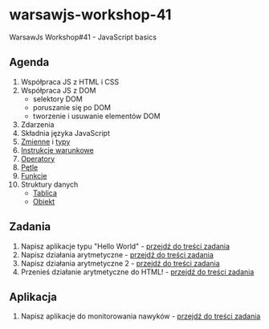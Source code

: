 # warsawjs-workshop-41
WarsawJs Workshop#41 - JavaScript basics

## Agenda
1. Współpraca JS z HTML i CSS
1. Współpraca JS z DOM
    - selektory DOM
    - poruszanie się po DOM
    - tworzenie i usuwanie elementów DOM
1. Zdarzenia
1. Składnia języka JavaScript
1. [Zmienne](https://js-sandbox.basaj.dev/manual/#/data-types/variables?id=zmienne) i [typy](https://js-sandbox.basaj.dev/manual/#/data-types/types?id=typy-warto%c5%9bci)
1. [Instrukcje warunkowe](https://js-sandbox.basaj.dev/manual/#/condition-statements/if-else)
1. [Operatory](https://js-sandbox.basaj.dev/manual/#/operators/arithmetics)
1. [Pętle](https://js-sandbox.basaj.dev/manual/#/loops/while)
1. [Funkcje](https://js-sandbox.basaj.dev/manual/#/functions/functions)
1. Struktury danych
    - [Tablica](https://js-sandbox.basaj.dev/manual/#/arrays/arrays)
    - [Obiekt](https://js-sandbox.basaj.dev/manual/#/objects/introduction)

## Zadania
1. Napisz aplikacje typu "Hello World" - [przejdź do treści zadania](https://github.com/dkarski/warsawjs-workshop-41/commit/9a7480935f5646464025a7b3978f6cde7e41d7ef)  
1. Napisz działania arytmetyczne - [przejdź do treści zadania](https://github.com/dkarski/warsawjs-workshop-41/tree/task-01)
1. Napisz działania arytmetyczne 2 - [przejdź do treści zadania](https://github.com/dkarski/warsawjs-workshop-41/tree/task-02) 
1. Przenieś działanie arytmetyczne do HTML! - [przejdź do treści zadania](https://github.com/dkarski/warsawjs-workshop-41/commit/722f40c0d7051547582fbab4ef9b1263d1f4a14e)

## Aplikacja
1. Napisz aplikacje do monitorowania nawyków - [przejdź do treści zadania](https://github.com/dkarski/warsawjs-workshop-41/commit/ca21e44ef69225f342cb9204dc708162f9ba2575)
